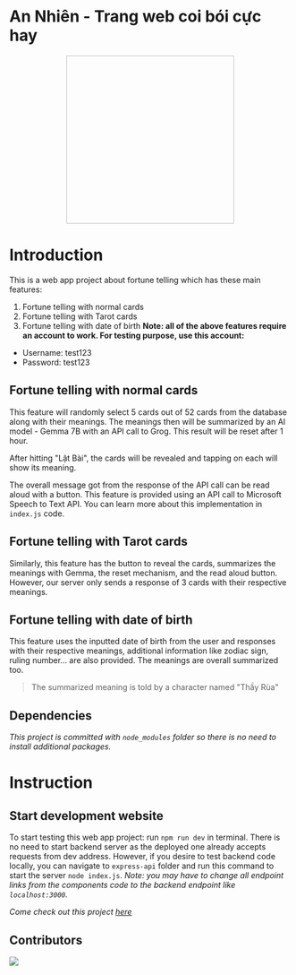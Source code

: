 # An Nhiên - Trang web coi bói cực hay

<a href="https://coiboicuchay.social/">
<p align="center">
    <img width="300" height="300" scr="https://static.overlay-tech.com/assets/9b8f6e55-f5d0-42d0-b508-be81c2425e2f.png">
</p>
</a>

# Introduction
This is a web app project about fortune telling which has these main features:
1. Fortune telling with normal cards
2. Fortune telling with Tarot cards
3. Fortune telling with date of birth
**Note: all of the above features require an account to work. For testing purpose, use this account:**
- Username: test123
- Password: test123


## Fortune telling with normal cards
This feature will randomly select 5 cards out of 52 cards from the database along with their meanings. The meanings then will be summarized by an AI model - Gemma 7B with an API call to Grog. This result will be reset after 1 hour.

After hitting "Lật Bài", the cards will be revealed and tapping on each will show its meaning.

The overall message got from the response of the API call can be read aloud with a button. This feature is provided using an API call to Microsoft Speech to Text API. You can learn more about this implementation in `index.js` code.

## Fortune telling with Tarot cards
Similarly, this feature has the button to reveal the cards, summarizes the meanings with Gemma, the reset mechanism, and the read aloud button. However, our server only sends a response of 3 cards with their respective meanings.

## Fortune telling with date of birth
This feature uses the inputted date of birth from the user and responses with their respective meanings, additional information like zodiac sign, ruling number... are also provided. The meanings are overall summarized too.

> The summarized meaning is told by a character named "Thầy Rùa"

## Dependencies
*This project is committed with `node_modules` folder so there is no need to install additional packages.*

# Instruction
## Start development website
To start testing this web app project: run `npm run dev` in terminal.
There is no need to start backend server as the deployed one already accepts requests from dev address. However, if you desire to test backend code locally, you can navigate to `express-api` folder and run this command to start the server `node index.js`.
*Note: you may have to change all endpoint links from the components code to the backend endpoint like `localhost:3000`.*

*Come check out this project [here](https://coiboicuchay.social)*

## Contributors
<a href="https://github.com/thnbih/Harmonious-Living-Website/graphs/contributors">
  <img src="https://contrib.rocks/image?repo=thnbih/Harmonious-Living-Website" />
</a>